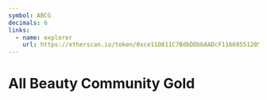 ```yaml
---
symbol: ABCG
decimals: 6
links:
  - name: explorer
    url: https://etherscan.io/token/0xce11D811C7BdbDDbbAADcF11668551205d23AD6e
---
```


# All Beauty Community Gold
